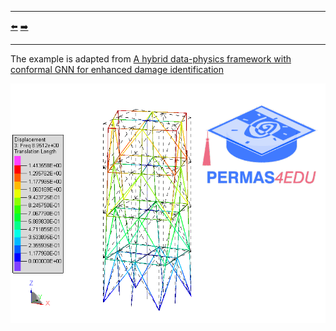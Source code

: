 ***
[⬅️](../077/README.md "Previous example")
[➡️](../079/README.md "Next example")
***

The example is adapted from [A hybrid data-physics framework with conformal GNN for enhanced damage identification](https://doi.org/10.1016/j.aei.2025.103718)

![Torsion](torsion.gif)
